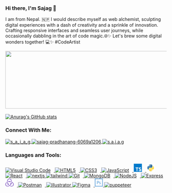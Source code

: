 ### Hi there, I'm Sajag 👋

I am from Nepal. 🇳🇵 I would describe myself as web alchemist, sculpting digital experiences with a dash of creativity and a sprinkle of innovation. Crafting responsive interfaces and seamless user journeys, while occasionally dabbling in the art of code magic.🌐✨ Let's brew some digital wonders together! 💻✨ #CodeArtist

<img width="1200" height="180" style="object-fit: cover;" src="https://media.tenor.com/GVk4jB2u_i8AAAAd/coding.gif" />

[![Anurag's GitHub stats](https://github-readme-stats.vercel.app/api?username=s-a-j-a-g)](https://github.com/anuraghazra/github-readme-stats)

### Connect With Me:

<a href="https://twitter.com/s_a_j_a_g" target="blank">
    <img align="center" src="https://raw.githubusercontent.com/rahuldkjain/github-profile-readme-generator/master/src/images/icons/Social/twitter.svg" alt="s_a_j_a_g" height="30" width="40" />
</a>
<a href="https://linkedin.com/in/sajag-pradhanang-6069a1206" target="blank">
    <img align="center" src="https://raw.githubusercontent.com/rahuldkjain/github-profile-readme-generator/master/src/images/icons/Social/linked-in-alt.svg" alt="sajag-pradhanang-6069a1206" height="30" width="40" />
</a>
<a href="https://instagram.com/s.a.j.a.g" target="blank">
    <img align="center" src="https://raw.githubusercontent.com/rahuldkjain/github-profile-readme-generator/master/src/images/icons/Social/instagram.svg" alt="s.a.j.a.g" height="30" width="40" />
</a>

<!-- </p> -->

### Languages and Tools:

<!-- VS Code -->
<a href="https://www.typescriptlang.org/" target="_blank" rel="noreferrer">
    <img alt="Visual Studio Code" width="26" src="https://cdn.jsdelivr.net/gh/devicons/devicon/icons/vscode/vscode-original.svg" style="padding-right:10px;" />
</a>

<!-- HTML -->
<a href="https://www.typescriptlang.org/" target="_blank" rel="noreferrer">
    <img alt="HTML5" width="26" src="https://cdn.jsdelivr.net/gh/devicons/devicon/icons/html5/html5-original.svg" style="padding-right:10px;" />
</a>

<!-- CSS -->
<a href="https://www.typescriptlang.org/" target="_blank" rel="noreferrer">
    <img alt="CSS3" width="26" src="https://cdn.jsdelivr.net/gh/devicons/devicon/icons/css3/css3-original.svg" style="padding-right:10px;" />
</a>

<!-- JavaScript -->
<a href="https://www.typescriptlang.org/" target="_blank" rel="noreferrer">
    <img alt="JavaScript" width="26" src="https://cdn.jsdelivr.net/gh/devicons/devicon/icons/javascript/javascript-original.svg" style="padding-right:10px;" />
</a>

<!-- TypeScript -->
<a href="https://www.typescriptlang.org/" target="_blank" rel="noreferrer">
    <img src="https://raw.githubusercontent.com/devicons/devicon/master/icons/typescript/typescript-original.svg" alt="typescript" width="26" style="padding-right:10px;"/>
</a>

<!-- Python -->
<a href="https://www.python.org" target="_blank" rel="noreferrer">
    <img src="https://raw.githubusercontent.com/devicons/devicon/master/icons/python/python-original.svg" alt="python" width="26" style="padding-right:10px;"/>
</a>

<!-- React -->
<a href="https://www.typescriptlang.org/" target="_blank" rel="noreferrer">
    <img alt="React" width="26" src="https://cdn.jsdelivr.net/gh/devicons/devicon/icons/react/react-original.svg" style="padding-right:10px;" />
</a>

<!-- NextJS -->
<a href="https://nextjs.org/" target="_blank" rel="noreferrer">
    <img src="https://cdn.worldvectorlogo.com/logos/nextjs-2.svg" alt="nextjs" width="26"/>
</a>

<!-- Tailwind CSS -->
<a href="https://tailwindcss.com/" target="_blank" rel="noreferrer">
    <img src="https://www.vectorlogo.zone/logos/tailwindcss/tailwindcss-icon.svg" alt="tailwind" width="26"/>
</a>

<!-- Git -->
<a href="https://tailwindcss.com/" target="_blank" rel="noreferrer">
    <img alt="Git" width="26px" src="https://cdn.jsdelivr.net/gh/devicons/devicon/icons/git/git-original.svg" style="padding-right:10px;" />
</a>

<!-- MongoDB -->
<a href="https://tailwindcss.com/" target="_blank" rel="noreferrer">
    <img alt="MongoDB" width="26px" src="https://www.svgrepo.com/show/373845/mongo.svg" style="padding-right:10px;"  />
</a>

<!-- NodeJS -->
<a href="https://tailwindcss.com/" target="_blank" rel="noreferrer">
<!-- <img align="left" alt="NodeJS" width="26px" src="https://raw.githubusercontent.com/devicons/devicon/master/icons/nodejs/nodejs-original-wordmark.svg" style="padding-right:10px;"/> -->
    <img alt="NodeJS" width="26" src="https://static.cdnlogo.com/logos/n/22/nodejs.svg" style="padding-right:10px;"/>
</a>

<!-- Express -->
<a href="https://tailwindcss.com/" target="_blank" rel="noreferrer">
    <img alt="Express" width="50" src="https://www.nextontop.com/assets/img/services/web/expressjs.svg" style="padding-right:10px;"/>
</a>

<!-- Redux -->
<a href="https://tailwindcss.com/" target="_blank" rel="noreferrer">
    <img alt="Redux" width="26px" src="https://raw.githubusercontent.com/devicons/devicon/master/icons/redux/redux-original.svg" style="padding-right:10px;"/>
</a>

<!-- Postman -->
<a href="https://tailwindcss.com/" target="_blank" rel="noreferrer">
    <img alt="Postman" width="26px" src="https://www.vectorlogo.zone/logos/getpostman/getpostman-icon.svg" style="padding-right:10px;"/>
</a>

<!-- Adobe Illustrator -->
<a href="https://www.adobe.com/in/products/illustrator.html" target="_blank" rel="noreferrer"> 
    <img src="https://www.vectorlogo.zone/logos/adobe_illustrator/adobe_illustrator-icon.svg" alt="illustrator" width="26"/>
</a>

<!-- Figma -->
<a href="https://tailwindcss.com/" target="_blank" rel="noreferrer">
    <img alt="Figma" width="26px" src="https://www.vectorlogo.zone/logos/figma/figma-icon.svg" style="padding-right:10px;"/>
</a>

<!-- Adobe Photoshop -->
<a href="https://www.photoshop.com/en" target="_blank" rel="noreferrer">
    <img src="https://raw.githubusercontent.com/devicons/devicon/master/icons/photoshop/photoshop-line.svg" alt="photoshop" width="26"/>
</a>

<!-- Puppeteer -->
<a href="https://github.com/puppeteer/puppeteer" target="_blank" rel="noreferrer">
    <img src="https://www.vectorlogo.zone/logos/pptrdev/pptrdev-official.svg" alt="puppeteer" width="26" height="26"/>
</a>

<!-- Resources -->
<!-- https://github.com/anuraghazra/github-readme-stats -->
<!-- https://arturssmirnovs.github.io/github-profile-readme-generator/ -->
<!-- https://rahuldkjain.github.io/gh-profile-readme-generator/ -->

